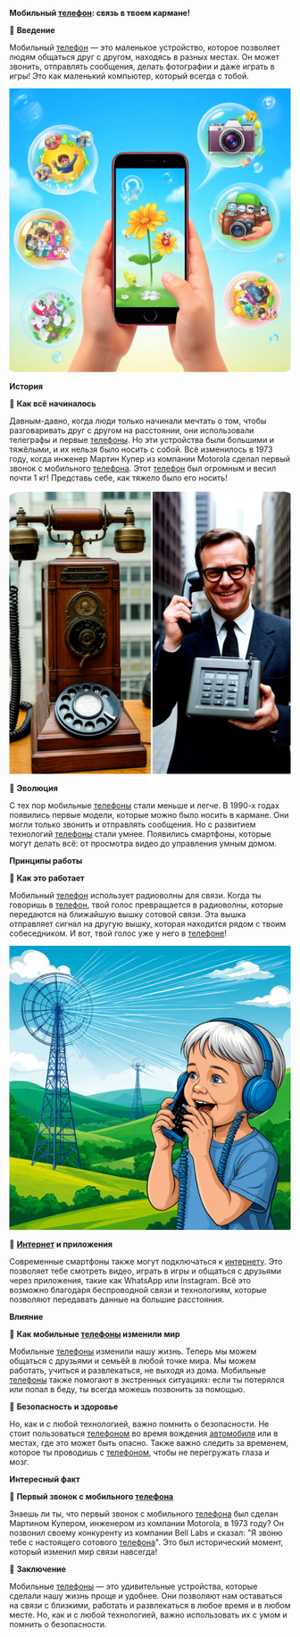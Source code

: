 **Мобильный [телефон](Телефон.md#телефон): связь в твоем кармане!**

📱 **Введение**

Мобильный [телефон](Телефон.md#телефон) — это маленькое устройство, которое позволяет людям общаться друг с другом, находясь в разных местах. Он может звонить, отправлять сообщения, делать фотографии и даже играть в игры! Это как маленький компьютер, который всегда с тобой.

![Многофункциональный телефон](media/mobile_phone/introduction.png)

**История**

📱 **Как всё начиналось**

Давным-давно, когда люди только начинали мечтать о том, чтобы разговаривать друг с другом на расстоянии, они использовали телеграфы и первые [телефоны](Телефон.md#телефон). Но эти устройства были большими и тяжёлыми, и их нельзя было носить с собой. Всё изменилось в 1973 году, когда инженер Мартин Купер из компании Motorola сделал первый звонок с мобильного [телефона](Телефон.md#телефон). Этот [телефон](Телефон.md#телефон) был огромным и весил почти 1 кг! Представь себе, как тяжело было его носить!

![Телефоны прошлого и первый мобильный телефон](media/mobile_phone/history.png)

📱 **Эволюция**

С тех пор мобильные [телефоны](Телефон.md#телефон) стали меньше и легче. В 1990-х годах появились первые модели, которые можно было носить в кармане. Они могли только звонить и отправлять сообщения. Но с развитием технологий [телефоны](Телефон.md#телефон) стали умнее. Появились смартфоны, которые могут делать всё: от просмотра видео до управления умным домом.

**Принципы работы**

📱 **Как это работает**

Мобильный [телефон](Телефон.md#телефон) использует радиоволны для связи. Когда ты говоришь в [телефон](Телефон.md#телефон), твой голос превращается в радиоволны, которые передаются на ближайшую вышку сотовой связи. Эта вышка отправляет сигнал на другую вышку, которая находится рядом с твоим собеседником. И вот, твой голос уже у него в [телефоне](Телефон.md#телефон)!

![Как работает связь](media/mobile_phone/work.png)

📱 **[Интернет](Интернет.md#интернет) и приложения**

Современные смартфоны также могут подключаться к [интернету](Интернет.md#интернет). Это позволяет тебе смотреть видео, играть в игры и общаться с друзьями через приложения, такие как WhatsApp или Instagram. Всё это возможно благодаря беспроводной связи и технологиям, которые позволяют передавать данные на большие расстояния.

**Влияние**

📱 **Как мобильные [телефоны](Телефон.md#телефон) изменили мир**

Мобильные [телефоны](Телефон.md#телефон) изменили нашу жизнь. Теперь мы можем общаться с друзьями и семьёй в любой точке мира. Мы можем работать, учиться и развлекаться, не выходя из дома. Мобильные [телефоны](Телефон.md#телефон) также помогают в экстренных ситуациях: если ты потерялся или попал в беду, ты всегда можешь позвонить за помощью.

📱 **Безопасность и здоровье**

Но, как и с любой технологией, важно помнить о безопасности. Не стоит пользоваться [телефоном](Телефон.md#телефон) во время вождения [автомобиля](Автомобиль.md#автомобиль) или в местах, где это может быть опасно. Также важно следить за временем, которое ты проводишь с [телефоном](Телефон.md#телефон), чтобы не перегружать глаза и мозг.

**Интересный факт**

📱 **Первый звонок с мобильного [телефона](Телефон.md#телефон)**

Знаешь ли ты, что первый звонок с мобильного [телефона](Телефон.md#телефон) был сделан Мартином Купером, инженером из компании Motorola, в 1973 году? Он позвонил своему конкуренту из компании Bell Labs и сказал: "Я звоню тебе с настоящего сотового [телефона](Телефон.md#телефон)". Это был исторический момент, который изменил мир связи навсегда!

📱 **Заключение**

Мобильные [телефоны](Телефон.md#телефон) — это удивительные устройства, которые сделали нашу жизнь проще и удобнее. Они позволяют нам оставаться на связи с близкими, работать и развлекаться в любое время и в любом месте. Но, как и с любой технологией, важно использовать их с умом и помнить о безопасности.